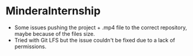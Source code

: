 # MinderaInternship
- Some issues pushing the project + .mp4 file to the correct repository, maybe because of the files size.
- Tried with Git LFS but the issue couldn't be fixed due to a lack of permissions.
